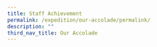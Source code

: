 ```yaml
---
title: Staff Achievement
permalink: /expedition/our-accolade/permalink/
description: ""
third_nav_title: Our Accolade
---
```

